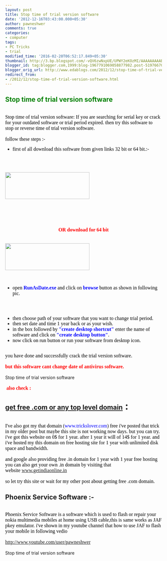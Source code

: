 ```yaml
---
layout: post
title: Stop time of trial version software
date: '2012-12-16T03:43:00.000+05:30'
author: pawneshwer
comments: true
categories:
- computer
tags:
- PC Tricks
- trial
modified_time: '2016-02-20T06:52:17.849+05:30'
thumbnail: http://3.bp.blogspot.com/-vQV6zwNxpUE/UPWY2eKOzMI/AAAAAAAAAB8/6yZA33zOCcw/s72-c/download_button.jpg
blogger_id: tag:blogger.com,1999:blog-1967791069058877982.post-5197667022261352449
blogger_orig_url: http://www.edablogs.com/2012/12/stop-time-of-trial-version-software.html
redirect_from:
- /2012/12/stop-time-of-trial-version-software.html
---
```


<div dir="ltr" style="text-align: left;" trbidi="on"><h2><span style="color: green;">Stop time of trial version software</span></h2><br /><span style="color: black; font-family: &quot;verdana&quot; , &quot;geneva&quot;; font-size: medium;">Stop time of trial version software: If you are searching for serial key or crack for your outdated software or trial period expired. then try this software to stop or reverse time of trial version software.</span><br /><br /><span style="color: black; font-family: &quot;verdana&quot; , &quot;geneva&quot;; font-size: medium;">follow these steps :-</span><br /><ul><li><span style="color: black; font-family: &quot;verdana&quot; , &quot;geneva&quot;; font-size: medium;">first of all download this software from given links 32 bit or 64 bit.:-</span></li></ul><br /><br /><br /><span style="font-family: &quot;verdana&quot; , &quot;geneva&quot;; font-size: medium;"><a href="http://adf.ly/Fzspu" target="_blank"><img alt="" class="aligncenter size-full wp-image-439" height="86" src="http://3.bp.blogspot.com/-vQV6zwNxpUE/UPWY2eKOzMI/AAAAAAAAAB8/6yZA33zOCcw/s1600/download_button.jpg" title="download file" width="271" /></a></span><br /><br /><br /><br /><br /><h3 style="text-align: center;"><span style="color: red; font-family: &quot;verdana&quot; , &quot;geneva&quot;; font-size: medium;">OR download for 64 bit</span></h3><br /><span style="font-family: &quot;verdana&quot; , &quot;geneva&quot;; font-size: medium;"><a href="http://adf.ly/Fzswu"><img alt="" class="aligncenter size-full wp-image-439" height="86" src="http://3.bp.blogspot.com/-vQV6zwNxpUE/UPWY2eKOzMI/AAAAAAAAAB8/6yZA33zOCcw/s1600/download_button.jpg" title="download file" width="271" /></a></span><br /><br /><br /><ul><li><span style="color: black; font-family: &quot;verdana&quot; , &quot;geneva&quot;; font-size: medium;">open <b><span style="color: blue;">RunAsDate.exe</span></b> and click on <b><span style="color: blue;">browse</span></b> button as shown in following pic.</span></li></ul><br /><span style="font-family: &quot;verdana&quot; , &quot;geneva&quot;; font-size: medium;"></span><br /><ul><li><span style="color: black; font-family: &quot;verdana&quot; , &quot;geneva&quot;; font-size: medium; line-height: 13px;">then choose path of your software that you want to change trial period.</span></li><li><span style="color: black; font-family: &quot;verdana&quot; , &quot;geneva&quot;; font-size: medium;">then set date and time 1 year back or as your wish.</span></li><li><span style="color: black; font-family: &quot;verdana&quot; , &quot;geneva&quot;; font-size: medium;">in the box followed by <b><span style="color: blue;">"create desktop shortcut"</span></b> enter the name of software and click on <b><span style="color: blue;">"create desktop button"</span></b>.</span></li><li><span style="color: black; font-family: &quot;verdana&quot; , &quot;geneva&quot;; font-size: medium;">now click on run button or run your software from desktop icon.</span></li></ul><br /><span style="color: black; font-family: &quot;verdana&quot; , &quot;geneva&quot;; font-size: medium;">you have done and successfully crack the trial version software.</span><br /><br /><b><span style="color: red; font-family: &quot;verdana&quot; , &quot;geneva&quot;; font-size: medium;">but this software cant change date of antivirus software.</span></b><br /><br />Stop time of trial version software<br /><br /><span style="color: red;"><b><span style="font-family: &quot;verdana&quot; , &quot;geneva&quot;; font-size: medium;">&nbsp;also check :</span></b></span><br /><h2><a href="http://www.trickslover.com/domain/get-free-com-or-any-top-level-domain/788/" target="_blank" title="Get free .com or any top level domain">get free .com or any top level domain</a><span style="font-size: 1.5em;">&nbsp;:</span></h2><br /><span style="font-family: &quot;verdana&quot; , &quot;geneva&quot;; font-size: medium;"><span style="color: black;">I've also got my that domain</span> (<span style="color: blue;">www.trickslover.com</span>) <span style="color: black;">free i've posted that trick in my older post but maybe this site is not working now days. but you can try. i've got this website on 0$ for 1 year. after 1 year it will of 14$ for 1 year. and i've hosted my this domain on free hosting site for 1 year with&nbsp;unlimited disk space and bandwidth.</span></span><br /><br /><span style="font-family: &quot;verdana&quot; , &quot;geneva&quot;; font-size: medium;"><span style="color: black;">and google also providing free .in domain for 1 year with 1 year free hosting you can also get your own .in domain by visiting that website</span>&nbsp;<a href="http://www.getindiaonline.in/" target="_blank">www.getindiaonline.in</a></span><br /><br /><span style="color: black; font-family: &quot;verdana&quot; , &quot;geneva&quot;; font-size: medium;">so let try this site or wait for my other post about getting free .com domain.</span><br /><h2>Phoenix Service Software :-</h2><br /><span style="color: black; font-family: &quot;verdana&quot; , &quot;geneva&quot;; font-size: medium;">Phoenix Service Software is a software which is used to flash or repair your nokia multimedia mobiles at home using USB cable,this is same works as JAF pkey emulator. i've shown in my youtube channel that how to use JAF to flash your mobile in following vedio</span><br /><br /><span style="font-family: &quot;verdana&quot; , &quot;geneva&quot;; font-size: medium;"><a href="http://www.youtube.com/user/pawneshwer">http://www.youtube.com/user/pawneshwer</a></span><br /><br />Stop time of trial version software</div>